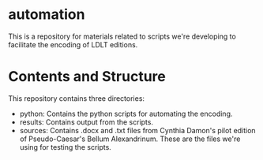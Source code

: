 # automation
This is a repository for materials related to scripts we're developing to facilitate the encoding of LDLT editions.

# Contents and Structure
This repository contains three directories:

- python: Contains the python scripts for automating the encoding.
- results: Contains output from the scripts.
- sources: Contains .docx and .txt files from Cynthia Damon's pilot edition of Pseudo-Caesar's Bellum Alexandrinum. These are the files we're using for testing the scripts.